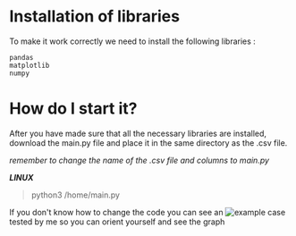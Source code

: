 # Installation of libraries 
To make it work correctly we need to install the following libraries :
```
pandas
matplotlib
numpy
```
# How do I start it? 
After you have made sure that all the necessary libraries are installed, download the main.py file and place it in the same directory as the .csv file.

*remember to change the name of the .csv file and columns to main.py*

***LINUX***
> python3 /home/main.py

If you don't know how to change the code you can see an ![example case](https://github.com/Enkk17/histogram-generator/tree/main/example_case) tested by me so you can orient yourself and see the graph


